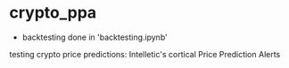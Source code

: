 # crypto_ppa

- backtesting done in 'backtesting.ipynb'

testing crypto price predictions: Intelletic's cortical Price Prediction Alerts
